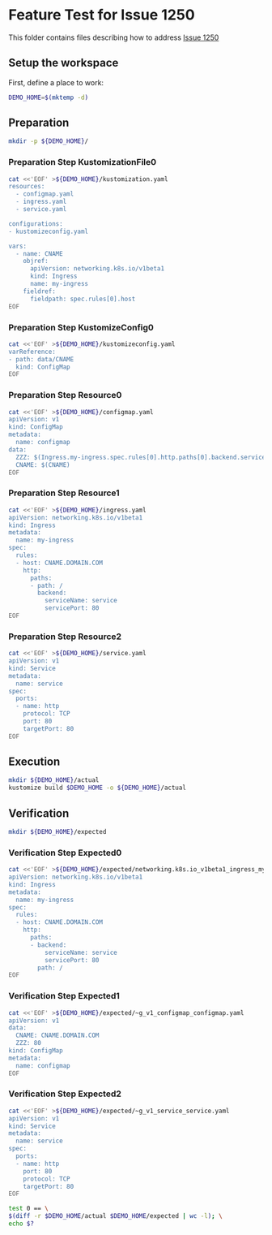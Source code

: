 # Feature Test for Issue 1250


This folder contains files describing how to address [Issue 1250](https://github.com/kubernetes-sigs/kustomize/issues/1250)

## Setup the workspace

First, define a place to work:

<!-- @makeWorkplace @test -->
```bash
DEMO_HOME=$(mktemp -d)
```

## Preparation

<!-- @makeDirectories @test -->
```bash
mkdir -p ${DEMO_HOME}/
```

### Preparation Step KustomizationFile0

<!-- @createKustomizationFile0 @test -->
```bash
cat <<'EOF' >${DEMO_HOME}/kustomization.yaml
resources:
  - configmap.yaml
  - ingress.yaml
  - service.yaml

configurations:
- kustomizeconfig.yaml

vars:
  - name: CNAME
    objref:
      apiVersion: networking.k8s.io/v1beta1
      kind: Ingress
      name: my-ingress
    fieldref:
      fieldpath: spec.rules[0].host
EOF
```


### Preparation Step KustomizeConfig0

<!-- @createKustomizeConfig0 @test -->
```bash
cat <<'EOF' >${DEMO_HOME}/kustomizeconfig.yaml
varReference:
- path: data/CNAME
  kind: ConfigMap
EOF
```


### Preparation Step Resource0

<!-- @createResource0 @test -->
```bash
cat <<'EOF' >${DEMO_HOME}/configmap.yaml
apiVersion: v1
kind: ConfigMap
metadata:
  name: configmap
data:
  ZZZ: $(Ingress.my-ingress.spec.rules[0].http.paths[0].backend.servicePort)
  CNAME: $(CNAME)
EOF
```


### Preparation Step Resource1

<!-- @createResource1 @test -->
```bash
cat <<'EOF' >${DEMO_HOME}/ingress.yaml
apiVersion: networking.k8s.io/v1beta1
kind: Ingress
metadata:
  name: my-ingress
spec:
  rules:
  - host: CNAME.DOMAIN.COM
    http:
      paths:
      - path: /
        backend:
          serviceName: service
          servicePort: 80
EOF
```


### Preparation Step Resource2

<!-- @createResource2 @test -->
```bash
cat <<'EOF' >${DEMO_HOME}/service.yaml
apiVersion: v1
kind: Service
metadata:
  name: service
spec:
  ports:
  - name: http
    protocol: TCP
    port: 80
    targetPort: 80
EOF
```

## Execution

<!-- @build @test -->
```bash
mkdir ${DEMO_HOME}/actual
kustomize build $DEMO_HOME -o ${DEMO_HOME}/actual
```

## Verification

<!-- @createExpectedDir @test -->
```bash
mkdir ${DEMO_HOME}/expected
```


### Verification Step Expected0

<!-- @createExpected0 @test -->
```bash
cat <<'EOF' >${DEMO_HOME}/expected/networking.k8s.io_v1beta1_ingress_my-ingress.yaml
apiVersion: networking.k8s.io/v1beta1
kind: Ingress
metadata:
  name: my-ingress
spec:
  rules:
  - host: CNAME.DOMAIN.COM
    http:
      paths:
      - backend:
          serviceName: service
          servicePort: 80
        path: /
EOF
```


### Verification Step Expected1

<!-- @createExpected1 @test -->
```bash
cat <<'EOF' >${DEMO_HOME}/expected/~g_v1_configmap_configmap.yaml
apiVersion: v1
data:
  CNAME: CNAME.DOMAIN.COM
  ZZZ: 80
kind: ConfigMap
metadata:
  name: configmap
EOF
```


### Verification Step Expected2

<!-- @createExpected2 @test -->
```bash
cat <<'EOF' >${DEMO_HOME}/expected/~g_v1_service_service.yaml
apiVersion: v1
kind: Service
metadata:
  name: service
spec:
  ports:
  - name: http
    port: 80
    protocol: TCP
    targetPort: 80
EOF
```


<!-- @compareActualToExpected @test -->
```bash
test 0 == \
$(diff -r $DEMO_HOME/actual $DEMO_HOME/expected | wc -l); \
echo $?
```

